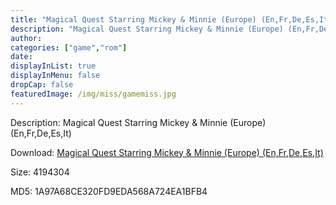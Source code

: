 ```yaml
---
title: "Magical Quest Starring Mickey & Minnie (Europe) (En,Fr,De,Es,It)"
description: "Magical Quest Starring Mickey & Minnie (Europe) (En,Fr,De,Es,It)"
author: 
categories: ["game","rom"]
date: 
displayInList: true
displayInMenu: false
dropCap: false
featuredImage: /img/miss/gamemiss.jpg
---
```


Description: Magical Quest Starring Mickey & Minnie (Europe) (En,Fr,De,Es,It)

Download: <a style="text-decoration:underline;" href="https://mega.nz/#!PHIklSaB!iHJ-hpe13EJoyHff5yibs4NWsLdyh5ScXv9s_qdUWqg" target = "_blank" rel = "nofollow" > Magical Quest Starring Mickey & Minnie (Europe) (En,Fr,De,Es,It)</a>

Size: 4194304

MD5: 1A97A68CE320FD9EDA568A724EA1BFB4

